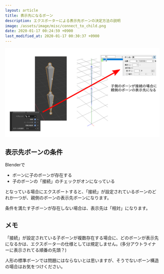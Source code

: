 ```yaml
---
layout: article
title: 表示先になるボーン
description: エクスポーターによる表示先ボーンの決定方法の説明
image: /assets/image/misc/connect_to_child.png
date: 2020-01-17 00:24:59 +0900
last_modified_at: 2020-01-17 00:30:37 +0900
---
```


![表示先になるボーンの図解](/assets/image/misc/connect_to_child.png)

## 表示先ボーンの条件

Blenderで

* ボーンに子のボーンが存在する
* 子のボーンの「接続」のチェックがオンになっている

となっている場合にエクスポートすると、「接続」が設定されているボーンのどれか一つが、親側のボーンの表示先ボーンになります。

条件を満たす子ボーンが存在しない場合は、表示先は「相対」になります。

## メモ

「接続」が設定されている子ボーンが複数存在する場合に、どのボーンが表示先になるかは、エクスポーターの仕様としては規定しません。(多分アウトライナーに表示されてる順番の先頭？)

人形の標準ボーンでは問題にはならないとは思いますが、そうでないボーン構造の場合はお気をつけください。
